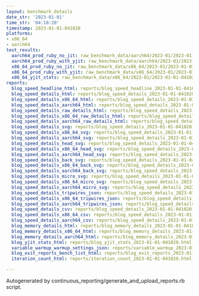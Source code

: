 ```yaml
---
layout: benchmark_details
date_str: '2023-01-01'
time_str: '04:10:20'
timestamp: 2023-01-01-041020
platforms:
- x86_64
- aarch64
test_results:
  aarch64_prod_ruby_no_jit: raw_benchmark_data/aarch64/2023-01/2023-01-01-041020_basic_benchmark_aarch64_prod_ruby_no_jit.json
  aarch64_prod_ruby_with_yjit: raw_benchmark_data/aarch64/2023-01/2023-01-01-041020_basic_benchmark_aarch64_prod_ruby_with_yjit.json
  x86_64_prod_ruby_no_jit: raw_benchmark_data/x86_64/2023-01/2023-01-01-041020_basic_benchmark_x86_64_prod_ruby_no_jit.json
  x86_64_prod_ruby_with_yjit: raw_benchmark_data/x86_64/2023-01/2023-01-01-041020_basic_benchmark_x86_64_prod_ruby_with_yjit.json
  x86_64_yjit_stats: raw_benchmark_data/x86_64/2023-01/2023-01-01-041020_basic_benchmark_x86_64_yjit_stats.json
reports:
  blog_speed_headline_html: reports/blog_speed_headline_2023-01-01-041020.html
  blog_speed_details_html: reports/blog_speed_details_2023-01-01-041020.html
  blog_speed_details_x86_64_html: reports/blog_speed_details_2023-01-01-041020.x86_64.html
  blog_speed_details_aarch64_html: reports/blog_speed_details_2023-01-01-041020.aarch64.html
  blog_speed_details_raw_details_html: reports/blog_speed_details_2023-01-01-041020.raw_details.html
  blog_speed_details_x86_64_raw_details_html: reports/blog_speed_details_2023-01-01-041020.x86_64.raw_details.html
  blog_speed_details_aarch64_raw_details_html: reports/blog_speed_details_2023-01-01-041020.aarch64.raw_details.html
  blog_speed_details_svg: reports/blog_speed_details_2023-01-01-041020.svg
  blog_speed_details_x86_64_svg: reports/blog_speed_details_2023-01-01-041020.x86_64.svg
  blog_speed_details_aarch64_svg: reports/blog_speed_details_2023-01-01-041020.aarch64.svg
  blog_speed_details_head_svg: reports/blog_speed_details_2023-01-01-041020.head.svg
  blog_speed_details_x86_64_head_svg: reports/blog_speed_details_2023-01-01-041020.x86_64.head.svg
  blog_speed_details_aarch64_head_svg: reports/blog_speed_details_2023-01-01-041020.aarch64.head.svg
  blog_speed_details_back_svg: reports/blog_speed_details_2023-01-01-041020.back.svg
  blog_speed_details_x86_64_back_svg: reports/blog_speed_details_2023-01-01-041020.x86_64.back.svg
  blog_speed_details_aarch64_back_svg: reports/blog_speed_details_2023-01-01-041020.aarch64.back.svg
  blog_speed_details_micro_svg: reports/blog_speed_details_2023-01-01-041020.micro.svg
  blog_speed_details_x86_64_micro_svg: reports/blog_speed_details_2023-01-01-041020.x86_64.micro.svg
  blog_speed_details_aarch64_micro_svg: reports/blog_speed_details_2023-01-01-041020.aarch64.micro.svg
  blog_speed_details_tripwires_json: reports/blog_speed_details_2023-01-01-041020.tripwires.json
  blog_speed_details_x86_64_tripwires_json: reports/blog_speed_details_2023-01-01-041020.x86_64.tripwires.json
  blog_speed_details_aarch64_tripwires_json: reports/blog_speed_details_2023-01-01-041020.aarch64.tripwires.json
  blog_speed_details_csv: reports/blog_speed_details_2023-01-01-041020.csv
  blog_speed_details_x86_64_csv: reports/blog_speed_details_2023-01-01-041020.x86_64.csv
  blog_speed_details_aarch64_csv: reports/blog_speed_details_2023-01-01-041020.aarch64.csv
  blog_memory_details_html: reports/blog_memory_details_2023-01-01-041020.html
  blog_memory_details_x86_64_html: reports/blog_memory_details_2023-01-01-041020.x86_64.html
  blog_memory_details_aarch64_html: reports/blog_memory_details_2023-01-01-041020.aarch64.html
  blog_yjit_stats_html: reports/blog_yjit_stats_2023-01-01-041020.html
  variable_warmup_warmup_settings_json: reports/variable_warmup_2023-01-01-041020.warmup_settings.json
  blog_exit_reports_bench_list_html: reports/blog_exit_reports_2023-01-01-041020.bench_list.html
  iteration_count_html: reports/iteration_count_2023-01-01-041020.html

---
```

Autogenerated by continuous_reporting/generate_and_upload_reports.rb script.
